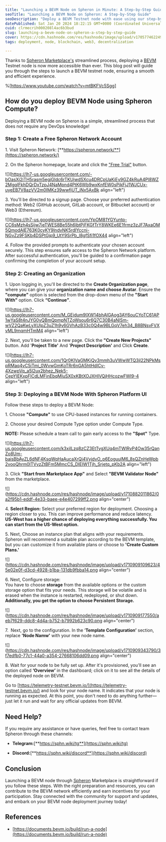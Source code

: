 ```yaml
---
title: "Launching a BEVM Node on Spheron in Minute: A Step-by-Step Guide"
seoTitle: "Launching a BEVM Node on Spheron: A Step-by-Step Guide"
seoDescription: "Deploy a BEVM Testnet node with ease using our step-by-step guide."
datePublished: Sat Jan 20 2024 18:22:15 GMT+0000 (Coordinated Universal Time)
cuid: clrmecrih000208l4ac6b3bud
slug: launching-a-bevm-node-on-spheron-a-step-by-step-guide
cover: https://cdn.hashnode.com/res/hashnode/image/upload/v1705774622499/d0a32f69-9184-4311-aa50-5b54559725fa.png
tags: deployment, node, blockchain, web3, decentralization

---
```


Thanks to [Spheron Marketplace's](https://docs.spheron.network/marketplace-guide/) streamlined process, deploying a [BEVM](https://www.bevm.io/) Testnet node is now more accessible than ever. This blog post will guide you through the steps to launch a BEVM testnet node, ensuring a smooth and efficient experience.

%[https://www.youtube.com/watch?v=mtBKFVc5Sgg] 

## **How do you deploy BEVM Node using Spheron Compute?**

Deploying a BEVM node on Spheron is a simple, streamlined process that does not require any DevOps knowledge!

### **Step 1: Create a Free Spheron Network Account**

1\. Visit Spheron Network: [**https://spheron.network/**](https://spheron.network/)

2\. On the Spheron homepage, locate and click the ["Free Trial"](https://app.spheron.network/#/login) button.

![](https://lh7-us.googleusercontent.com/-bOasXj2iTH5rasm5egjGldc6rTKUjwdSXcu4DRCpUaKiEy9GZ4kRuA4Pl8WZ2MgqIFkhDQrDxTzpJ4NaMpnd4PtK6Wb9wxKnfEW0sPikFjJ1WJCUx-uyeEB7V8azVV2m0IMKz39wwfjUT_iNx5AxBk align="left")

3\. You'll be directed to a signup page. Choose your preferred authentication method: Web2 (GitHub account, GitLab account, or Bitbucket account) or Web3 (Ethereum).

![](https://lh7-us.googleusercontent.com/YpOM81YGYuntp-CC6sMzh4sSijw7ieTWES8Be55h6lbtPjFKGfTrY8WKEe6E1frmz3zJF7AxaOM5QmodAlE763K0cyKY9lndvNK5rdIYccni-NGvZz9FSKb4DSPtGjp9_UtY9SrPb_l8gfSfi1fOX44 align="left")

4\. Follow the provided prompts to authenticate your chosen account securely. This step ensures safe access to the Spheron Network platform. After successful authentication, you'll be guided to a confirmation page confirming the completion of your account setup.

### **Step 2: Creating an Organization**

1\. Upon logging in, you'll be directed to the **Create Organization page**, where you can give your **organization name and choose Avatar**. Ensure the **"compute"** option is selected from the drop-down menu of the **"Start With"** option. Click **“Continue”**.

![](https://lh7-us.googleusercontent.com/M_GEjdum9IXW14bhAlGAog3AY6ouCYoTC61AP1wYaS8t4nJYG0yQBmQpmpNTZoWsou6r6Q7C30B4aNlSm-wVZ2QaKwLyXUlpZ3uZ1h9y6GVhAzB33c0Q4w9BLGqV7eh34_B8BNsvFVXvML9mqmHTmM4 align="left")

2\. Next, you'll be taken to a new page. Click the **"Create New Projects"** button. Add '**Project Title'** And '**Project Description'** and Click **Create**.

![](https://lh7-us.googleusercontent.com/1Qr0KIVaGMKiQv3mmh3uVWwWTQ3jl22NPkMspRMaq4vC5iTmi_0WvwGmKoTRr6nGA5htHdICv-4XzwpVq_a5I2ux2bhez_Nek5-CepYIEKxpFlCdLMFinEbqMIuSX0xKBtXOJXHIVQjHHcozwFWI9-4 align="left")

### **Step 3: Deploying a BEVM Node With Spheron Platform UI**

Follow these steps to deploy a BEVM Node:

1\. Choose **"Compute"** to use CPU-based instances for running containers.

2\. Choose your desired Compute Type option under Compute Type.

**NOTE:** Please schedule a team call to gain early access to the **"Spot"** Type.

![](https://lh7-us.googleusercontent.com/k3xiILzq8zCZ3EtTvgXUq4mTWIRvP4Ow35rQanZo8Um-baisBbAyZL6dNF4KsqWqHaAucaXrQi4VyjdvO_p6EoguulM6_8sQZnHeWpb2vooQhrm0ITVvzZtBFm5MmcCS_DIEIW1Tjh_Srjetq_pKb2A align="left")

3\. Click **"Start from Marketplace App"** and Select **"BEVM Validator Node"** from the marketplace.

![](https://cdn.hashnode.com/res/hashnode/image/upload/v1710882011862/0a2f95b1-eddf-4e33-baee-e4e407299ff2.png align="center")

4\. **Select Region:** Select your preferred region for deployment. Choosing a region closer to you. This can improve performance and reduce latency. **US-West has a higher chance of deploying everything successfully. You can start from the US-West option.**

5\. Next, Choose an instance plan that aligns with your requirements. Spheron will recommend a suitable plan according to the BEVM template, but you can customize it from available plans or choose to **'Create Custom Plans.'**

![](https://cdn.hashnode.com/res/hashnode/image/upload/v1710909109623/45e02e0f-d3cd-4928-b1ba-131db9fbba14.png align="center")

6\. Next, Configure storage:  
You have to choose **storage** from the available options or the custom storage option that fits your needs. This storage will be volatile and is erased when the instance is restarted, redeployed, or shut down. **Additionally, you get the option to choose Persistent Storage.**

![](https://cdn.hashnode.com/res/hashnode/image/upload/v1710909177550/aeb7f629-ddc8-4d4a-b752-b7992b623c90.png align="center")

7.  Next, go to the configuration. In the ‘**Template Configuration’** section, replace **'Node Namw'** with your new node name.

![](https://cdn.hashnode.com/res/hashnode/image/upload/v1710909343790/3f7edfb0-77c1-44a0-a354-27668106dd09.png align="center")

8\. Wait for your node to be fully set up. After it's provisioned, you'll see an option called **‘Overview’** in the dashboard; click on it to see all the details of the deployed node on BEVM.

Go to [https://telemetry-testnet.bevm.io/](https://telemetry-testnet.bevm.io/) and look for your node name. It indicates that your node is running as expected. At this point, you don't need to do anything further—just let it run and wait for any official updates from BEVM.

## Need Help?

If you require any assistance or have queries, feel free to contact team Spheron through these channels:

* **Telegram:**[**https://sphn.wiki/tg**](https://sphn.wiki/tg)
    
* **Discord:**[**https://sphn.wiki/discord**](https://sphn.wiki/discord)
    

## Conclusion

Launching a BEVM node through [Spheron](https://www.spheron.network/) Marketplace is straightforward if you follow these steps. With the right preparation and resources, you can contribute to the BEVM network efficiently and earn incentives for your participation. Stay connected with the community for support and updates, and embark on your BEVM node deployment journey today!

## References

* [https://documents.bevm.io/build/run-a-node](https://documents.bevm.io/build/run-a-node)